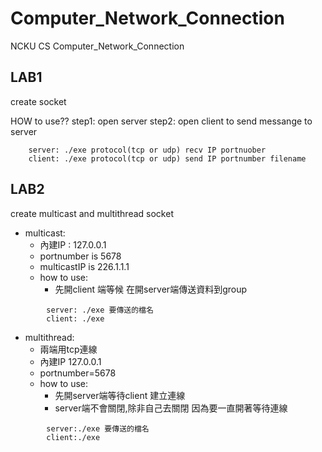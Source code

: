 # Computer_Network_Connection
NCKU CS Computer_Network_Connection

## LAB1 
create socket

HOW to use??
step1: open server
step2: open client to send messange to server

```
	server: ./exe protocol(tcp or udp) recv IP portnuober
	client: ./exe protocol(tcp or udp) send IP portnumber filename
```

## LAB2
create multicast and multithread socket

*	multicast:
	*	內建IP : 127.0.0.1
	*	portnumber is 5678
	*	multicastIP is 226.1.1.1
	*	how to use:
		*	先開client 端等候 在開server端傳送資料到group


```
		server: ./exe 要傳送的檔名
		client: ./exe
```

*	multithread:
	*	兩端用tcp連線
	*	內建IP 127.0.0.1
	*	portnumber=5678
	*	how to use:
		*	先開server端等待client 建立連線
		*	server端不會關閉,除非自己去關閉 因為要一直開著等待連線

```
		server:./exe 要傳送的檔名
		client:./exe
```	

